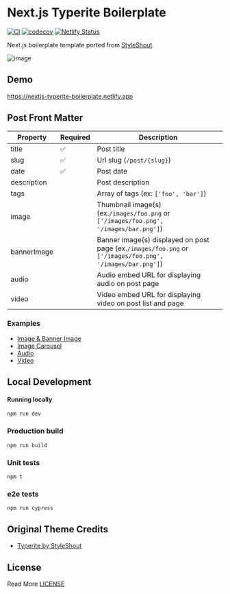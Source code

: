 # Next.js Typerite Boilerplate


[![CI](https://github.com/curtiscde/nextjs-typerite-boilerplate/actions/workflows/ci.yml/badge.svg)](https://github.com/curtiscde/nextjs-typerite-boilerplate/actions/workflows/ci.yml) [![codecov](https://codecov.io/gh/curtiscde/nextjs-typerite-boilerplate/branch/main/graph/badge.svg?token=GHHI3NUE8N)](https://codecov.io/gh/curtiscde/nextjs-typerite-boilerplate) [![Netlify Status](https://api.netlify.com/api/v1/badges/6dcb608c-3143-4cce-8da0-6f345ee210f0/deploy-status)](https://app.netlify.com/sites/nextjs-typerite-boilerplate/deploys)

Next.js boilerplate template ported from [StyleShout](https://www.styleshout.com/).

![image](https://user-images.githubusercontent.com/15653985/148108693-546baa8e-2110-45cb-b836-f08358b3bf35.png)


## Demo
https://nextjs-typerite-boilerplate.netlify.app
## Post Front Matter

| Property    | Required | Description                          |
|-------------|----------|--------------------------------------|
| title       | ✅        | Post title                           |
| slug        | ✅        | Url slug (`/post/{slug}`)            |
| date        | ✅        | Post date                            |
| description |          | Post description                     |
| tags        |          | Array of tags (ex: `['foo', 'bar']`) |
| image       |          | Thumbnail image(s) (ex.`/images/foo.png` or `['/images/foo.png', '/images/bar.png']`)                      |
| bannerImage |          | Banner image(s) displayed on post page (ex.`/images/foo.png` or `['/images/foo.png', '/images/bar.png']`)   |
| audio        |          | Audio embed URL for displaying audio on post page |
| video        |          | Video embed URL for displaying video on post list and page |

### Examples

 - [Image & Banner Image](https://github.com/curtis-code/nextjs-typerite-boilerplate/blob/main/posts/01-just-a-standard-format-post.md)
 - [Image Carousel](https://github.com/curtis-code/nextjs-typerite-boilerplate/blob/main/posts/12-the-best-tropical-leaves-images.md)
 - [Audio](https://github.com/curtis-code/nextjs-typerite-boilerplate/blob/main/posts/07-what-your-music-preference-says-about-you-and-your-personality.md)
 - [Video](https://github.com/curtis-code/nextjs-typerite-boilerplate/blob/main/posts/09-no-sugar-oatmeal-cookies.md)

## Local Development

#### Running locally
```
npm run dev
```

### Production build
```
npm run build
```

### Unit tests
```
npm t
```

### e2e tests
```
npm run cypress
```

## Original Theme Credits
 - [Typerite by StyleShout](https://www.styleshout.com/free-templates/typerite/)

## License
Read More [LICENSE](https://github.com/curtis-code/nextjs-typerite-boilerplate/blob/main/LICENSE)